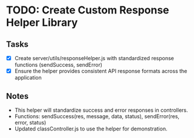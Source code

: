 # TODO: Create Custom Response Helper Library

## Tasks
- [x] Create server/utils/responseHelper.js with standardized response functions (sendSuccess, sendError)
- [x] Ensure the helper provides consistent API response formats across the application

## Notes
- This helper will standardize success and error responses in controllers.
- Functions: sendSuccess(res, message, data, status), sendError(res, error, status)
- Updated classController.js to use the helper for demonstration.
